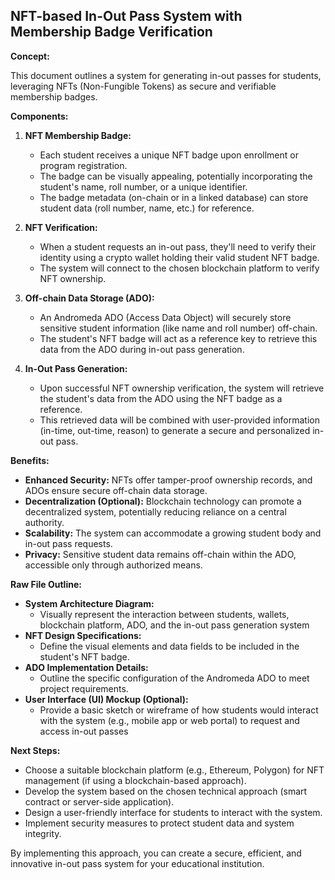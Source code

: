 ## NFT-based In-Out Pass System with Membership Badge Verification

**Concept:**

This document outlines a system for generating in-out passes for students, leveraging NFTs (Non-Fungible Tokens) as secure and verifiable membership badges.

**Components:**

1. **NFT Membership Badge:**
   - Each student receives a unique NFT badge upon enrollment or program registration.
   - The badge can be visually appealing, potentially incorporating the student's name, roll number, or a unique identifier.
   - The badge metadata (on-chain or in a linked database) can store student data (roll number, name, etc.) for reference.

2. **NFT Verification:**
   - When a student requests an in-out pass, they'll need to verify their identity using a crypto wallet holding their valid student NFT badge.
   - The system will connect to the chosen blockchain platform to verify NFT ownership.

3. **Off-chain Data Storage (ADO):**
   - An Andromeda ADO (Access Data Object) will securely store sensitive student information (like name and roll number) off-chain.
   - The student's NFT badge will act as a reference key to retrieve this data from the ADO during in-out pass generation.

4. **In-Out Pass Generation:**
   - Upon successful NFT ownership verification, the system will retrieve the student's data from the ADO using the NFT badge as a reference.
   - This retrieved data will be combined with user-provided information (in-time, out-time, reason) to generate a secure and personalized in-out pass.

**Benefits:**

- **Enhanced Security:** NFTs offer tamper-proof ownership records, and ADOs ensure secure off-chain data storage.
- **Decentralization (Optional):** Blockchain technology can promote a decentralized system, potentially reducing reliance on a central authority.
- **Scalability:** The system can accommodate a growing student body and in-out pass requests.
- **Privacy:** Sensitive student data remains off-chain within the ADO, accessible only through authorized means.

**Raw File Outline:**

- **System Architecture Diagram:**
    - Visually represent the interaction between students, wallets, blockchain platform, ADO, and the in-out pass generation system 
- **NFT Design Specifications:**
    - Define the visual elements and data fields to be included in the student's NFT badge.
- **ADO Implementation Details:**
    - Outline the specific configuration of the Andromeda ADO to meet project requirements.
- **User Interface (UI) Mockup (Optional):**
    - Provide a basic sketch or wireframe of how students would interact with the system (e.g., mobile app or web portal) to request and access in-out passes 

**Next Steps:**

- Choose a suitable blockchain platform (e.g., Ethereum, Polygon) for NFT management (if using a blockchain-based approach).
- Develop the system based on the chosen technical approach (smart contract or server-side application).
- Design a user-friendly interface for students to interact with the system.
- Implement security measures to protect student data and system integrity.

By implementing this approach, you can create a secure, efficient, and innovative in-out pass system for your educational institution.
